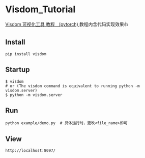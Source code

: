 # Visdom_Tutorial
[Visdom 可视化工具 教程 （pytorch) ](https://zhuanlan.zhihu.com/p/32025746) 教程内含代码实现效果👍
## Install
```shell
pip install visdom
```
## Startup
```shell
$ visdom
# or (The visdom command is equivalent to running python -m visdom.server)
$ python -m visdom.server   
```
## Run 
```shell
python example/demo.py  # 具体运行时，更改<file_name>即可
```
## View
```shell
http://localhost:8097/
```